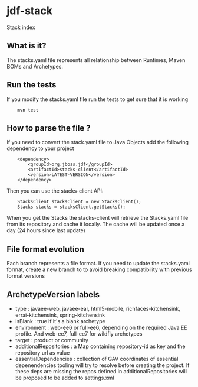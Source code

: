 jdf-stack
=========

Stack index

What is it?
-----------

The stacks.yaml file represents all relationship between Runtimes, Maven BOMs and Archetypes.

Run the tests
-------------

If you modify the stacks.yaml file run the tests to get sure that it is working

        mvn test

How to parse the file ?
-----------------------

If you need to convert the stack.yaml file to Java Objects add the following dependency to your project

        <dependency>
            <groupId>org.jboss.jdf</groupId>
            <artifactId>stacks-client</artifactId>
            <version>LATEST-VERSION</version>
        </dependency>
        
Then you can use the stacks-client API:        

        StacksClient stacksClient = new StacksClient();
        Stacks stacks = stacksClient.getStacks();
        
When you get the Stacks the stacks-client will retrieve the Stacks.yaml file from its repository and cache it locally.
The cache will be updated once a day (24 hours since last update)
               
File format evolution
----------------------

Each branch represents a file format. If you need to update the stacks.yaml format, create a new branch to to avoid breaking compatibility with previous format versions


ArchetypeVersion labels
----------------------

- type : javaee-web, javaee-ear, html5-mobile, richfaces-kitchensink, errai-kitchensink, spring-kitchensink
- isBlank : true if it's a blank archetype
- environment : web-ee6 or full-ee6, depending on the required Java EE profile. And web-ee7, full-ee7 for wildfly archetypes
- target : product or community
- additionalRepositories : a Map containing repository-id as key and the repository url as value
- essentialDependencies : collection of GAV coordinates of essential depenendencies tooling will try to resolve before creating the project. If these deps are missing the repos defined in additionalRepositories will be proposed to be added to settings.xml